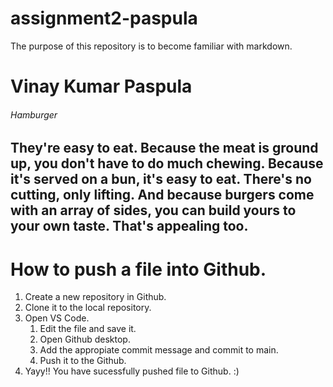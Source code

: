 # assignment2-paspula
The purpose of this repository is to become familiar with markdown.

# Vinay Kumar Paspula
###### Hamburger
They're easy to eat. Because the meat is ground up, you don't have to do much chewing. Because it's served on a bun, it's easy to eat. **There's no cutting, only lifting**. And because burgers come with an array of sides, **you can build yours to your own taste**. That's appealing too.
---
# How to push a file into Github.
1. Create a new repository in Github.
2. Clone it to the local repository.
3. Open VS Code.
    1. Edit the file and save it.
    2. Open Github desktop.
    3. Add the appropiate commit message and commit to main.
    4. Push it to the Github.
4. Yayy!! You have sucessfully pushed file to Github. :)
 